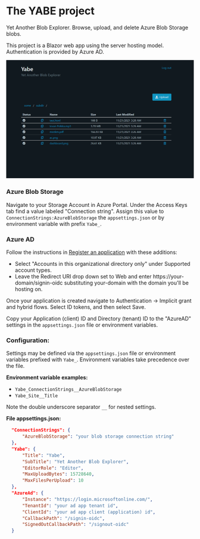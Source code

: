# The YABE project
Yet Another Blob Explorer. Browse, upload, and delete Azure Blob Storage blobs.


This project is a Blazor web app using the server hosting model. Authentication is provided by Azure AD.

![Dashboard](docs/screenshots/dashboard.png)


### Azure Blob Storage
Navigate to your Storage Account in Azure Portal. Under the Access Keys tab find a value labeled "Connection string". Assign this value to `ConnectionStrings:AzureBlobStorage` the `appsettings.json` or by environment variable with prefix `Yabe_`. 

### Azure AD
Follow the instructions in [Register an application](https://docs.microsoft.com/en-us/azure/active-directory/develop/quickstart-register-app) with these additions:
* Select "Accounts in this organizational directory only" under Supported account types.
* Leave the Redirect URI drop down set to Web and enter https://your-domain/signin-oidc substituting your-domain with the domain you'll be hosting on.

Once your application is created navigate to Authentication -> Implicit grant and hybrid flows. Select ID tokens, and then select Save.

Copy your Application (client) ID and Directory (tenant) ID to the "AzureAD" settings in the `appsettings.json` file or environment variables. 


### Configuration:
Settings may be defined via the `appsettings.json` file or environment variables prefixed with `Yabe_`. Environment variables take precedence over the file. 

**Environment variable examples:**

* `Yabe_ConnectionStrings__AzureBlobStorage`
* `Yabe_Site__Title`

Note the double underscore separator `__` for nested settings.

**File appsettings.json:**

```json
  "ConnectionStrings": {
      "AzureBlobStorage": "your blob storage connection string"
  },
  "Yabe": {
      "Title": "Yabe",
      "SubTitle": "Yet Another Blob Explorer",
      "EditorRole": "Editor",
      "MaxUploadBytes": 15728640,
      "MaxFilesPerUpload": 10
  },
  "AzureAd": {
      "Instance": "https://login.microsoftonline.com/",
      "TenantId": "your ad app tenant id",
      "ClientId": "your ad app client (application) id",
      "CallbackPath": "/signin-oidc",
      "SignedOutCallbackPath": "/signout-oidc"
  }
```
